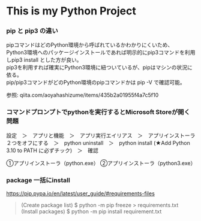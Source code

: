 # This is my Python Project


### pip と pip3 の違い
pipコマンドはどのPython環境から呼ばれているかわかりにくいため、  
Python3環境へのパッケージインストールであれば明示的にpip3コマンドを利用しpip3 install <package> とした方が良い。  
pip3を利用すれば確実にPython3環境に紐ついているが、pipはマシンの状況に依る。  
pip/pip3コマンドがどのPython環境のpipコマンドかは pip -V で確認可能。  
  
参照: qiita.com/aoyahashizume/items/435b2a01955f4a7c5f10

### コマンドプロンプトでpythonを実行するとMicrosoft Storeが開く問題
 設定　＞　アプリと機能　＞　アプリ実行エイリアス　＞　アプリインストーラ２つをオフにする　＞　python uninstall　＞　python install  (★Add Python 3.10 to PATH に必ずチック)　＞　確認
 
   ①アプリインストーラ（python.exe）
   ②アプリインストーラ（python3.exe）
 
### package 一括にinstall
https://pip.pypa.io/en/latest/user_guide/#requirements-files

>(Create package list) $ python -m pip freeze > requirements.txt
>(Install packages) $ python -m pip install requirement.txt